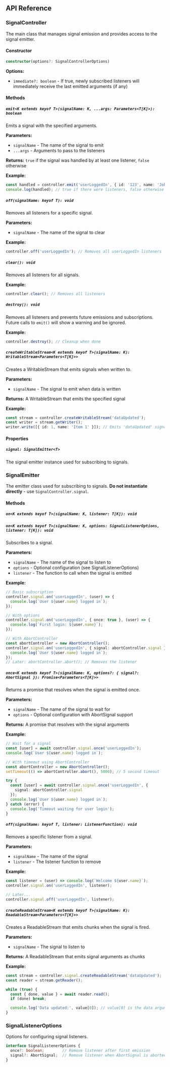 ## API Reference

### SignalController

The main class that manages signal emission and provides access to the signal emitter.

#### Constructor

```typescript
constructor(options?: SignalControllerOptions)
```

**Options:**
- `immediate?: boolean` - If true, newly subscribed listeners will immediately receive the last emitted arguments (if any)

#### Methods

##### `emit<K extends keyof T>(signalName: K, ...args: Parameters<T[K]>): boolean`

Emits a signal with the specified arguments.

**Parameters:**
- `signalName` - The name of the signal to emit
- `...args` - Arguments to pass to the listeners

**Returns:** `true` if the signal was handled by at least one listener, `false` otherwise

**Example:**
```typescript
const handled = controller.emit('userLoggedIn', { id: '123', name: 'John' });
console.log(handled); // true if there were listeners, false otherwise
```

##### `off(signalName: keyof T): void`

Removes all listeners for a specific signal.

**Parameters:**
- `signalName` - The name of the signal to clear

**Example:**
```typescript
controller.off('userLoggedIn'); // Removes all userLoggedIn listeners
```

##### `clear(): void`

Removes all listeners for all signals.

**Example:**
```typescript
controller.clear(); // Removes all listeners
```

##### `destroy(): void`

Removes all listeners and prevents future emissions and subscriptions. Future calls to `emit()` will show a warning and be ignored.

**Example:**
```typescript
controller.destroy(); // Cleanup when done
```

##### `createWritableStream<K extends keyof T>(signalName: K): WritableStream<Parameters<T[K]>>`

Creates a WritableStream that emits signals when written to.

**Parameters:**
- `signalName` - The signal to emit when data is written

**Returns:** A WritableStream that emits the specified signal

**Example:**
```typescript
const stream = controller.createWritableStream('dataUpdated');
const writer = stream.getWriter();
writer.write([{ id: 1, name: 'Item 1' }]); // Emits 'dataUpdated' signal
```

#### Properties

##### `signal: SignalEmitter<T>`

The signal emitter instance used for subscribing to signals.

### SignalEmitter

The emitter class used for subscribing to signals. **Do not instantiate directly** - use `SignalController.signal`.

#### Methods

##### `on<K extends keyof T>(signalName: K, listener: T[K]): void`
##### `on<K extends keyof T>(signalName: K, options: SignalListenerOptions, listener: T[K]): void`

Subscribes to a signal.

**Parameters:**
- `signalName` - The name of the signal to listen to
- `options` - Optional configuration (see SignalListenerOptions)
- `listener` - The function to call when the signal is emitted

**Example:**
```typescript
// Basic subscription
controller.signal.on('userLoggedIn', (user) => {
  console.log(`User ${user.name} logged in`);
});

// With options
controller.signal.on('userLoggedIn', { once: true }, (user) => {
  console.log(`First login: ${user.name}`);
});

// With AbortController
const abortController = new AbortController();
controller.signal.on('userLoggedIn', { signal: abortController.signal }, (user) => {
  console.log(`User ${user.name} logged in`);
});
// Later: abortController.abort(); // Removes the listener
```

##### `once<K extends keyof T>(signalName: K, options?: { signal?: AbortSignal }): Promise<Parameters<T[K]>>`

Returns a promise that resolves when the signal is emitted once.

**Parameters:**
- `signalName` - The name of the signal to wait for
- `options` - Optional configuration with AbortSignal support

**Returns:** A promise that resolves with the signal arguments

**Example:**
```typescript
// Wait for a signal
const [user] = await controller.signal.once('userLoggedIn');
console.log(`User ${user.name} logged in`);

// With timeout using AbortController
const abortController = new AbortController();
setTimeout(() => abortController.abort(), 5000); // 5 second timeout

try {
  const [user] = await controller.signal.once('userLoggedIn', {
    signal: abortController.signal
  });
  console.log(`User ${user.name} logged in`);
} catch (error) {
  console.log('Timeout waiting for user login');
}
```

##### `off(signalName: keyof T, listener: ListenerFunction): void`

Removes a specific listener from a signal.

**Parameters:**
- `signalName` - The name of the signal
- `listener` - The listener function to remove

**Example:**
```typescript
const listener = (user) => console.log(`Welcome ${user.name}`);
controller.signal.on('userLoggedIn', listener);

// Later...
controller.signal.off('userLoggedIn', listener);
```

##### `createReadableStream<K extends keyof T>(signalName: K): ReadableStream<Parameters<T[K]>>`

Creates a ReadableStream that emits chunks when the signal is fired.

**Parameters:**
- `signalName` - The signal to listen to

**Returns:** A ReadableStream that emits signal arguments as chunks

**Example:**
```typescript
const stream = controller.signal.createReadableStream('dataUpdated');
const reader = stream.getReader();

while (true) {
  const { done, value } = await reader.read();
  if (done) break;

  console.log('Data updated:', value[0]); // value[0] is the data argument
}
```

### SignalListenerOptions

Options for configuring signal listeners.

```typescript
interface SignalListenerOptions {
  once?: boolean;        // Remove listener after first emission
  signal?: AbortSignal;  // Remove listener when AbortSignal is aborted
}
```
